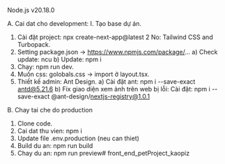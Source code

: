 Node.js v20.18.0

A. Cai dat cho development: 
I. Tạo base dự án.
1. Cài đặt project:
npx create-next-app@latest
	2 No: Tailwind CSS and Turbopack.
2. Setting package.json -> https://www.npmjs.com/package/...
a) Check update: ncu
b) Update: npm i
3. Chạy: npm run dev.
4. Muốn css:
golobals.css -> import ở layout.tsx.
5. Thiết kế admin: Ant Design.
a) Cài đặt ant: npm i --save-exact antd@5.21.6
b) Fix giao diện xem ảnh trên web bị lỗi:
	Cài đặt: npm i --save-exact @ant-design/nextjs-registry@1.0.1

B. Chay tai che do production
1. Clone code.
2. Cai dat thu vien: npm i
3. Update file .env.production (neu can thiet)
4. Build du an: npm run build
5. Chay du an: npm run preview# front_end_petProject_kaopiz
